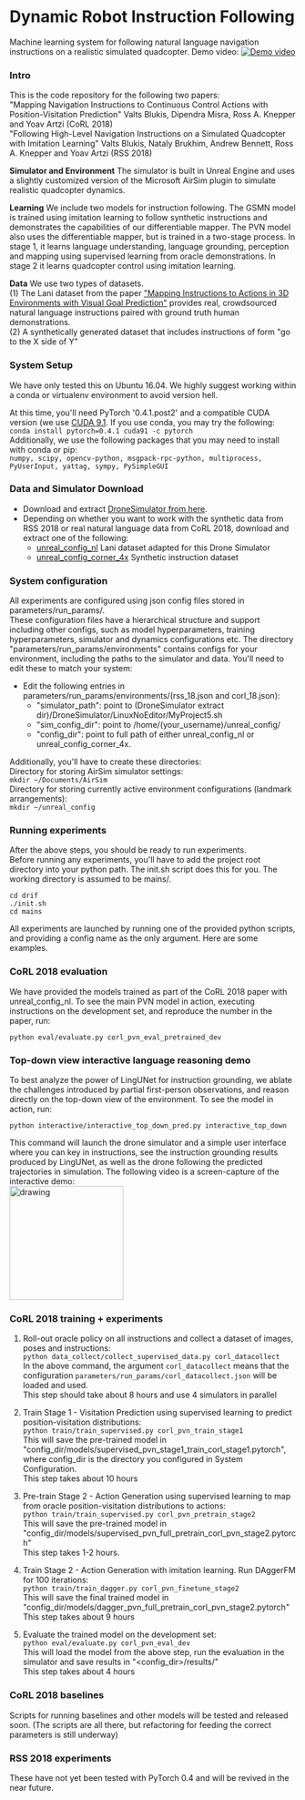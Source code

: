 # Dynamic Robot Instruction Following
Machine learning system for following natural language navigation instructions on a realistic simulated quadcopter. Demo video:
[![Demo video](http://www.cs.cornell.edu/~valts/img/video_thumbnail.png)](https://www.youtube.com/watch?v=hbeU64UX3CM)

### Intro
This is the code repository for the following two papers:  
"Mapping Navigation Instructions to Continuous Control Actions with Position-Visitation Prediction" Valts Blukis, Dipendra Misra, Ross A. Knepper and Yoav Artzi (CoRL 2018)  
"Following High-Level Navigation Instructions on a Simulated Quadcopter with Imitation Learning"
Valts Blukis, Nataly Brukhim, Andrew Bennett, Ross A. Knepper and Yoav Artzi (RSS 2018)  

**Simulator and Environment** The simulator is built in Unreal Engine and uses a slightly customized version of the Microsoft AirSim plugin to simulate realistic quadcopter dynamics.

**Learning** We include two models for instruction following. The GSMN model is trained using imitation learning to follow synthetic instructions and demonstrates the capabilities of our differentiable mapper. The PVN model also uses the differentiable mapper, but is trained in a two-stage process. In stage 1, it learns language understanding, language grounding, perception and mapping using supervised learning from oracle demonstrations. In stage 2 it learns quadcopter control using imitation learning.  

**Data** We use two types of datasets.  
(1) The Lani dataset from the paper ["Mapping Instructions to Actions in 3D Environments with Visual Goal Prediction"](https://arxiv.org/abs/1809.00786) provides real, crowdsourced natural language instructions paired with ground truth human demonstrations.    
(2) A synthetically generated dataset that includes instructions of form "go to the X side of Y"

### System Setup
We have only tested this on Ubuntu 16.04. We highly suggest working within a conda or virtualenv environment to avoid version hell.  

At this time, you'll need PyTorch '0.4.1.post2' and a compatible CUDA version (we use [CUDA 9.1](https://developer.nvidia.com/cuda-91-download-archive?target_os=Linux&target_arch=x86_64&target_distro=Ubuntu&target_version=1604). If you use conda, you may try the following:
`conda install pytorch=0.4.1 cuda91 -c pytorch`  
Additionally, we use the following packages that you may need to install with conda or pip:  
`numpy, scipy, opencv-python, msgpack-rpc-python, multiprocess, PyUserInput, yattag, sympy, PySimpleGUI`  

### Data and Simulator Download
* Download and extract [DroneSimulator from here](https://drive.google.com/file/d/1-33UHA0xM9OLmts5DCGzlfPviLtpm6rd/view?usp=sharing).  
* Depending on whether you want to work with the synthetic data from RSS 2018 or real natural language data from CoRL 2018, download and extract one of the following:  
   * [unreal_config_nl](https://drive.google.com/open?id=10005GWkhnsBlUK87cMrq8uMWMeHmHkot) Lani dataset adapted for this Drone Simulator
   * [unreal_config_corner_4x](https://drive.google.com/file/d/1xDG93RYTGDWZLh22wX5Rm8nq1TsDQwlK/view?usp=sharing) Synthetic instruction dataset

### System configuration
All experiments are configured using json config files stored in parameters/run_params/.  
These configuration files have a hierarchical structure and support including other configs, such as model hyperparameters, training hyperparameters, simulator and dynamics configurations etc.
The directory "parameters/run_params/environments" contains configs for your environment, including the paths to the simulator and data. You'll need to edit these to match your system:  
* Edit the following entries in parameters/run_params/environments/(rss_18.json and corl_18.json):
   * "simulator_path": point to (DroneSimulator extract dir)/DroneSimulator/LinuxNoEditor/MyProject5.sh
   * "sim_config_dir": point to /home/(your_username)/unreal_config/
   * "config_dir": point to full path of either unreal_config_nl or unreal_config_corner_4x.

Additionally, you'll have to create these directories:  
Directory for storing AirSim simulator settings:  
`mkdir ~/Documents/AirSim`  
Directory for storing currently active environment configurations (landmark arrangements):  
`mkdir ~/unreal_config`  

### Running experiments
After the above steps, you should be ready to run experiments.  
Before running any experiments, you'll have to add the project root directory into your python path. The init.sh script does this for you. The working directory is assumed to be mains/.  

`cd drif`  
`./init.sh`  
`cd mains`  

All experiments are launched by running one of the provided python scripts, and providing a config name as the only argument. Here are some examples.  

### CoRL 2018 evaluation
We have provided the models trained as part of the CoRL 2018 paper with unreal_config_nl. To see the main PVN model in action, executing instructions on the development set, and reproduce the number in the paper, run:  

`python eval/evaluate.py corl_pvn_eval_pretrained_dev`  

### Top-down view interactive language reasoning demo
To best analyze the power of LingUNet for instruction grounding, we ablate the challenges introduced by partial first-person observations, and reason directly on the top-down view of the environment. To see the model in action, run:  

`python interactive/interactive_top_down_pred.py interactive_top_down`  

This command will launch the drone simulator and a simple user interface where you can key in instructions, see the instruction grounding results produced by LingUNet, as well as the drone following the predicted trajectories in simulation. The following video is a screen-capture of the interactive demo:  
<img src="http://www.cs.cornell.edu/~valts/img/full_obs_thumbnail.PNG" alt="drawing" width="200"/>
<!--[![Demo video](http://www.cs.cornell.edu/~valts/img/full_obs_thumbnail.PNG)](https://www.youtube.com/watch?v=aWpyzmm23Po)-->


### CoRL 2018 training + experiments
1. Roll-out oracle policy on all instructions and collect a dataset of images, poses and instructions:  
`python data_collect/collect_supervised_data.py corl_datacollect`  
In the above command, the argument `corl_datacollect` means that the configuration `parameters/run_params/corl_datacollect.json` will be loaded and used.  
This step should take about 8 hours and use 4 simulators in parallel  

2. Train Stage 1 - Visitation Prediction using supervised learning to predict position-visitation distributions:  
`python train/train_supervised.py corl_pvn_train_stage1`  
This will save the pre-trained model in "config_dir/models/supervised_pvn_stage1_train_corl_stage1.pytorch", where config_dir is the directory you configured in System Configuration.  
This step takes about 10 hours  

3. Pre-train Stage 2 - Action Generation using supervised learning to map from oracle position-visitation distributions to actions:  
`python train/train_supervised.py corl_pvn_pretrain_stage2`  
This will save the pre-trained model in "config_dir/models/supervised_pvn_full_pretrain_corl_pvn_stage2.pytorch"  
This step takes 1-2 hours.

4. Train Stage 2 - Action Generation with imitation learning. Run DAggerFM for 100 iterations:  
`python train/train_dagger.py corl_pvn_finetune_stage2`  
This will save the final trained model in "config_dir/models/dagger_pvn_full_pretrain_corl_pvn_stage2.pytorch"  
This step takes about 9 hours  

5. Evaluate the trained model on the development set:  
`python eval/evaluate.py corl_pvn_eval_dev`  
This will load the model from the above step, run the evaluation in the simulator and save results in "<config_dir>/results/"  
This step takes about 4 hours  

### CoRL 2018 baselines

Scripts for running baselines and other models will be tested and released soon.
(The scripts are all there, but refactoring for feeding the correct parameters is still underway)

### RSS 2018 experiments
These have not yet been tested with PyTorch 0.4 and will be revived in the near future.  
